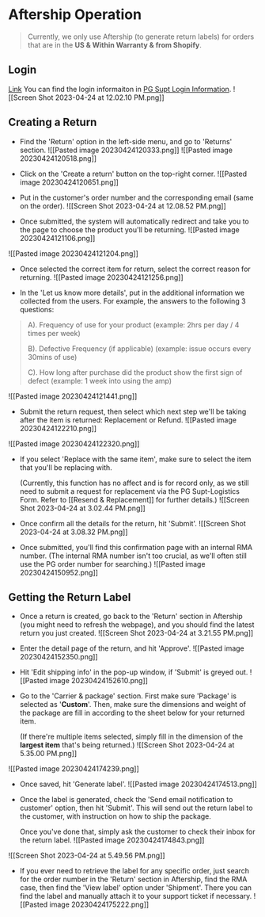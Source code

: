 # Aftership Operation
> Currently, we only use Aftership (to generate return labels) for orders that are in the **US & Within Warranty & from Shopify**.



## Login

[Link](https://admin.aftership.com/)
You can find the login informaiton in [PG Supt Login Information](https://docs.google.com/document/d/132gWUMI_XZCs5FGk0rVNSGshh_Oo1NYmQa_hPh_I86c/edit?usp=sharing).
![[Screen Shot 2023-04-24 at 12.02.10 PM.png]]

## Creating a Return
- Find the 'Return' option in the left-side menu, and go to 'Returns' section.
![[Pasted image 20230424120333.png]]
![[Pasted image 20230424120518.png]]

- Click on the 'Create a return' button on the top-right corner.
![[Pasted image 20230424120651.png]]

- Put in the customer's order number and the corresponding email (same on the order).
![[Screen Shot 2023-04-24 at 12.08.52 PM.png]]
- Once submitted, the system will automatically redirect and take you to the page to choose the product you'll be returning.
![[Pasted image 20230424121106.png]]

![[Pasted image 20230424121204.png]]

- Once selected the correct item for return, select the correct reason for returning.
![[Pasted image 20230424121256.png]]

- In the 'Let us know more details', put in the additional information we collected from the users. For example, the answers to the following 3 questions:
>   
> A). Frequency of use for your product (example: 2hrs per day / 4 times per week)
> 
> B). Defective Frequency (if applicable) (example: issue occurs every 30mins of use)
> 
> C). How long after purchase did the product show the first sign of defect (example: 1 week into using the amp)

![[Pasted image 20230424121441.png]]

- Submit the return request, then select which next step we'll be taking after the item is returned: Replacement or Refund.
![[Pasted image 20230424122210.png]]

![[Pasted image 20230424122320.png]]

- If you select 'Replace with the same item', make sure to select the item that you'll be replacing with. 
  
  (Currently, this function has no affect and is for record only, as we still need to submit a request for replacement via the PG Supt-Logistics Form. Refer to [[Resend & Replacement]] for further details.)
![[Screen Shot 2023-04-24 at 3.02.44 PM.png]]

- Once confirm all the details for the return, hit 'Submit'.
![[Screen Shot 2023-04-24 at 3.08.32 PM.png]]

- Once submitted, you'll find this confirmation page with an internal RMA number. (The internal RMA number isn't too crucial, as we'll often still use the PG order number for searching.)
![[Pasted image 20230424150952.png]]

## Getting the Return Label

- Once a return is created, go back to the 'Return' section in Aftership (you might need to refresh the webpage), and you should find the latest return you just created.
![[Screen Shot 2023-04-24 at 3.21.55 PM.png]]

- Enter the detail page of the return, and hit 'Approve'.
![[Pasted image 20230424152350.png]]

- Hit 'Edit shipping info' in the pop-up window, if 'Submit' is greyed out.
![[Pasted image 20230424152610.png]]

- Go to the 'Carrier & package' section. First make sure 'Package' is selected as '**Custom**'. Then, make sure the dimensions and weight of the package are fill in according to the sheet below for your returned item.
  
  (If there're multiple items selected, simply fill in the dimension of the **largest item** that's being returned.)
![[Screen Shot 2023-04-24 at 5.35.00 PM.png]]

![[Pasted image 20230424174239.png]]

- Once saved, hit 'Generate label'. 
![[Pasted image 20230424174513.png]]

- Once the label is generated, check the 'Send email notification to customer' option, then hit 'Submit'. This will send out the return label to the customer, with instruction on how to ship the package.
  
  Once you've done that, simply ask the customer to check their inbox for the return label.
![[Pasted image 20230424174843.png]]

![[Screen Shot 2023-04-24 at 5.49.56 PM.png]]

- If you ever need to retrieve the label for any specific order, just search for the order number in the 'Return' section in Aftership, find the RMA case, then find the 'View label' option under 'Shipment'. There you can find the label and manually attach it to your support ticket if necessary.
![[Pasted image 20230424175222.png]]